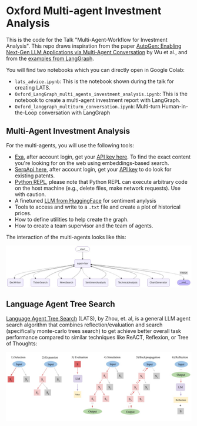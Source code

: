 # Oxford Multi-agent Investment Analysis

This is the code for the Talk "Multi-Agent-Workflow for Investment Analysis". This repo draws inspiration from the paper [AutoGen: Enabling Next-Gen LLM Applications via Multi-Agent Conversation](https://arxiv.org/abs/2308.08155) by Wu et al., and from the [examples from LangGraph](https://github.com/langchain-ai/langgraph/tree/main/examples/multi_agent). 


You will find two notebooks which you can directly open in Google Colab:

- `lats_advice.ipynb`: This is the notebook shown during the talk for creating LATS. 
- `Oxford_LangGraph_multi_agents_investment_analysis.ipynb`: This is the notebook to create a multi-agent investment report with LangGraph. 
- `Oxford_langgraph_multiturn_conversation.ipynb`: Multi-turn Human-in-the-Loop conversation with LangGraph


## Multi-Agent Investment Analysis


For the multi-agents, you will use the following tools:

  - [Exa](https://exa.ai/search), after account login, get your [API key here](https://docs.exa.ai/reference/getting-started-with-python). To find the exact content you're looking for on the web using embeddings-based search.  
  - [SerpApi here](https://serpapi.com/), after account login, get your [API key](https://serpapi.com/dashboard) to do look for existing patents.
  - [Python REPL](https://python.langchain.com/docs/integrations/tools/python/), please note that Python REPL can execute arbitrary code on the host machine (e.g., delete files, make network requests). Use with caution.
  - A finetuned [LLM from HuggingFace](https://huggingface.co/mrm8488/distilroberta-finetuned-financial-news-sentiment-analysis) for sentiment anylysis
  - Tools to access and write to a `.txt` file and create a plot of historical prices.
- How to define utilities to help create the graph.
- How to create a team supervisor and the team of agents.


The interaction of the multi-agents looks like this:

![graph.jpeg](resources%2Fgraph.jpeg)

## Language Agent Tree Search

[Language Agent Tree Search](https://arxiv.org/abs/2310.04406) (LATS), by Zhou, et. al, is a general LLM agent search algorithm that combines reflection/evaluation and search (specifically monte-carlo trees search) to get achieve better overall task performance compared to similar techniques like ReACT, Reflexion, or Tree of Thoughts:

![LATS.jpg](resources%2FLATS.jpg)
